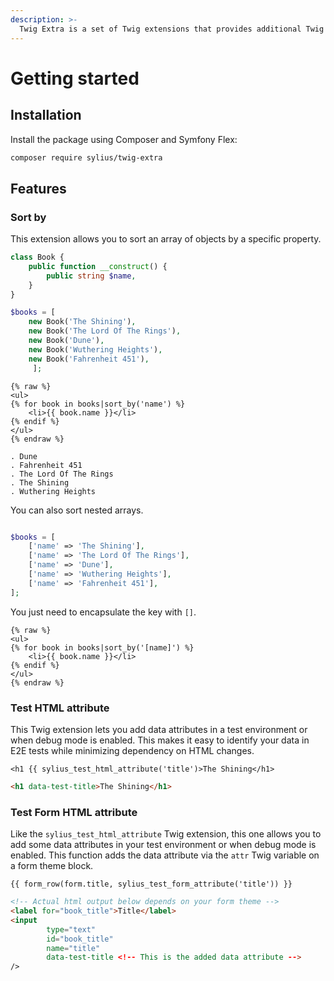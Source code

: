 ```yaml
---
description: >-
  Twig Extra is a set of Twig extensions that provides additional Twig helpers.
---
```


# Getting started

## Installation

Install the package using Composer and Symfony Flex:

```bash
composer require sylius/twig-extra
```

## Features

### Sort by

This extension allows you to sort an array of objects by a specific property.

```php
class Book {
    public function __construct() {
        public string $name,
    }
}

$books = [
    new Book('The Shining'), 
    new Book('The Lord Of The Rings'), 
    new Book('Dune'),
    new Book('Wuthering Heights'),
    new Book('Fahrenheit 451'),
     ];
```

```twig
{% raw %}
<ul>
{% for book in books|sort_by('name') %}
    <li>{{ book.name }}</li>
{% endif %}
</ul>
{% endraw %}
```

```text
. Dune
. Fahrenheit 451
. The Lord Of The Rings
. The Shining
. Wuthering Heights
```

You can also sort nested arrays.

```php

$books = [
    ['name' => 'The Shining'], 
    ['name' => 'The Lord Of The Rings'],
    ['name' => 'Dune'],
    ['name' => 'Wuthering Heights'],
    ['name' => 'Fahrenheit 451'],
];
```

You just need to encapsulate the key with `[]`.

```twig
{% raw %}
<ul>
{% for book in books|sort_by('[name]') %}
    <li>{{ book.name }}</li>
{% endif %}
</ul>
{% endraw %}
```

### Test HTML attribute

This Twig extension lets you add data attributes in a test environment or when debug mode is enabled.
This makes it easy to identify your data in E2E tests while minimizing dependency on HTML changes.

```twig
<h1 {{ sylius_test_html_attribute('title')>The Shining</h1>
```

```html
<h1 data-test-title>The Shining</h1>
```

### Test Form HTML attribute

Like the `sylius_test_html_attribute` Twig extension, this one allows you to add some data attributes in your test environment or when debug mode is enabled.
This function adds the data attribute via the `attr` Twig variable on a form theme block.

```twig
{{ form_row(form.title, sylius_test_form_attribute('title')) }}
```

```html
<!-- Actual html output below depends on your form theme -->
<label for="book_title">Title</label>
<input 
        type="text" 
        id="book_title" 
        name="title" 
        data-test-title <!-- This is the added data attribute -->
/>
```
